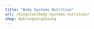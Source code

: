 ```yaml
---
title: "Body Systems Nutrition"
url: /kingston/body-systems-nutrition/
shop: Nahrungsergänzung
---
```

